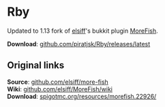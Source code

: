 # Rby

Updated to 1.13 fork of [elsiff](https://github.com/elsiff)'s bukkit plugin [MoreFish](https://github.com/elsiff/more-fish).

**Download**: [github.com/piratjsk/Rby/releases/latest](https://github.com/piratjsk/Rby/releases/latest)  

## Original links
**Source**: [github.com/elsiff/more-fish](https://github.com/elsiff/more-fish)  
**Wiki**: [github.com/elsiff/MoreFish/wiki](https://github.com/elsiff/MoreFish/wiki)  
**Download**: [spigotmc.org/resources/morefish.22926/](https://www.spigotmc.org/resources/morefish.22926/)
